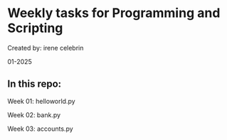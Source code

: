 # Weekly tasks for Programming and Scripting 

Created by: irene celebrin 

01-2025

## In this repo: 

Week 01: helloworld.py

Week 02: bank.py

Week 03: accounts.py
